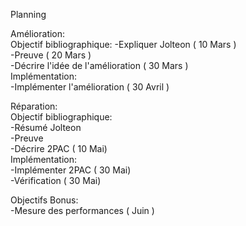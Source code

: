 Planning   

Amélioration:  
    Objectif bibliographique:
        -Expliquer Jolteon                         ( 10 Mars )  
        -Preuve                                    ( 20 Mars )  
        -Décrire l'idée de l'amélioration          ( 30 Mars )  
    Implémentation:  
        -Implémenter l'amélioration                ( 30 Avril )  

Réparation:  
    Objectif bibliographique:  
        -Résumé Jolteon  
        -Preuve  
        -Décrire 2PAC                              ( 10 Mai)  
    Implémentation:  
        -Implémenter 2PAC                          ( 30 Mai)  
        -Vérification                              ( 30 Mai)  

Objectifs Bonus:                                     
    -Mesure des performances                       ( Juin )  



